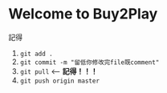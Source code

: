 # Welcome to Buy2Play
記得
1) `git add .`
2) `git commit -m "留低你修改完file既comment"`
3) `git pull` <-- __記得！！！__
4) `git push origin master`
